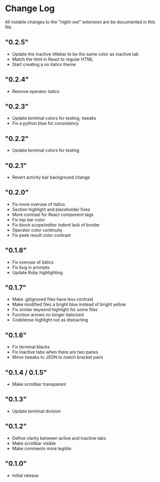 # Change Log

All notable changes to the "night-owl" extension are be documented in this file.

## "0.2.5"

* Update the inactive titlebar to be the same color as inactive tab
* Match the html in React to regular HTML
* Start creating a no italics theme

## "0.2.4"

* Remove operator italics

## "0.2.3"

* Update terminal colors for testing, tweaks
* Fix a python blue for consistency

## "0.2.2"

* Update terminal colors for testing

## "0.2.1"

* Revert activity bar background change

## "0.2.0"

* Fix more overuse of italics
* Section highlight and placeholder fixes
* More contrast for React component tags
* Fix top bar color
* Fix block scope/editor indent lack of border
* Operator color continuity
* Fix peek result color contrast

## "0.1.8"

* Fix overuse of italics
* Fix bug in prompts
* Update Ruby highlighting

## "0.1.7"

* Make .gitignored files have less contrast
* Make modified files a bright blue instead of bright yellow
* Fix similar keyword highlight for some files
* Function arrows no longer italicized
* Codelense highlight not as distracting

## "0.1.6"

* Fix terminal blacks
* Fix inactive tabs when there are two panes
* Minor tweaks to JSON to match bracket pairs

## "0.1.4 / 0.1.5"

* Make scrollbar transparent

## "0.1.3"

* Update terminal division

## "0.1.2"

* Define clarity between active and inactive tabs
* Make scrollbar visible
* Make comments more legible

## "0.1.0"

* Initial release
